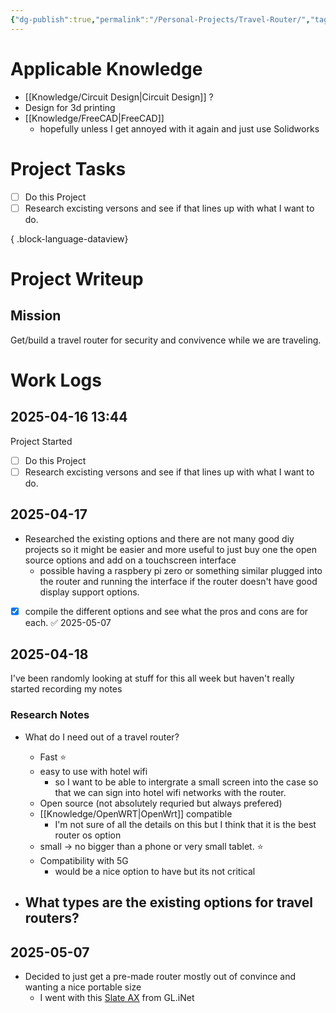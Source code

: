 ```yaml
---
{"dg-publish":true,"permalink":"/Personal-Projects/Travel-Router/","tags":["p_project"]}
---
```



# Applicable Knowledge
- [[Knowledge/Circuit Design\|Circuit Design]] ?
- Design for 3d printing
- [[Knowledge/FreeCAD\|FreeCAD]] 
	- hopefully unless I get annoyed with it again and just use Solidworks 

# Project Tasks
- [ ] Do this Project
- [ ] Research excisting versons and see if that lines up with what I want to do.

{ .block-language-dataview}

# Project Writeup 

## Mission
Get/build a travel router for security and convivence while we are traveling.


# Work Logs

## 2025-04-16 13:44
Project Started 
- [ ] Do this Project
- [ ] Research excisting versons and see if that lines up with what I want to do.

## 2025-04-17 
- Researched the existing options and there are not many good diy projects so it might be easier and more useful to just buy one the open source options and add on a touchscreen interface
	- possible having a raspbery pi zero or something similar plugged into the router and running the interface if the router doesn't have good display support options.
- [x] compile the different options and see what the pros and cons are for each. ✅ 2025-05-07

## 2025-04-18

I've been randomly looking at stuff for this all week but haven't really started recording my notes 
### Research Notes

- What do I need out of a travel router?
	- Fast ⭐
	- easy to use with hotel wifi 
		- so I want to be able to intergrate a small screen into the case so that we can sign into hotel wifi networks with the router.
	- Open source (not absolutely requried but always prefered)
	- [[Knowledge/OpenWRT\|OpenWrt]] compatible 
		- I'm not sure of all the details on this but I think that it is the best router os option
	- small -> no bigger than a phone or very small tablet. ⭐ 
	- Compatibility with 5G 
		- would be a nice option to have but its not critical 

- What types are the existing options for travel routers?
	- 

## 2025-05-07 

- Decided to just get a pre-made router mostly out of convince and wanting a nice portable size 
	- I went with this [Slate AX](https://www.amazon.com/dp/B0B2J7WSDK?ref=ppx_yo2ov_dt_b_fed_asin_title) from GL.iNet